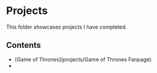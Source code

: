 # Projects
This folder showcases projects I have completed.
## Contents
* [Game of Thrones](projects/Game of Thrones Fanpage)
* 
